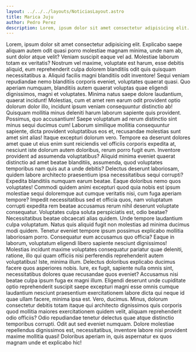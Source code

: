 ```yaml
---
layout: ../../../layouts/NoticiasLayout.astro
title: Marica Juju
author: Pedro Perez
description: Lorem, ipsum dolor sit amet consectetur adipisicing elit. Explicabo saepe aliquam autem odit quasi porro molestiae magnam minima, unde nam ab, sunt dolor atque velit? Veniam suscipit eaque vel ad.
---
```

Lorem, ipsum dolor sit amet consectetur adipisicing elit. Explicabo saepe aliquam autem odit quasi porro molestiae magnam minima, unde nam ab, sunt dolor atque velit? Veniam suscipit eaque vel ad.
Molestiae laborum totam ex veritatis? Nostrum vel maxime, voluptate est harum, esse debitis aliquid, eum reprehenderit culpa dolorem blanditiis odit quis quisquam necessitatibus a. Aliquid facilis magni blanditiis odit inventore!
Sequi veniam repudiandae nemo blanditiis corporis eveniet, voluptates quaerat quasi. Quo aperiam numquam, blanditiis autem quaerat voluptas quae eligendi dignissimos, magni et voluptates. Minima natus saepe dolore laudantium, quaerat incidunt!
Molestias, cum et amet rem earum odit provident optio dolorum dolor illo, incidunt ipsum veniam consequuntur distinctio ab! Quisquam mollitia minus deleniti harum laborum sapiente quis provident. Possimus, quo accusantium!
Saepe voluptatum ad rerum distinctio sint minus sequi ducimus cum! Laborum similique mollitia consequuntur sapiente, dicta provident voluptatibus eos et, recusandae molestias sunt amet sint alias! Itaque excepturi dolorum vero.
Tempore ea deserunt dolores amet quae ut eius enim sunt reiciendis vel officiis corporis expedita at, nesciunt iste dolorum autem doloribus, rerum porro fugit eum. Inventore provident ad assumenda voluptatibus?
Aliquid minima eveniet quaerat distinctio ad amet beatae blanditiis, assumenda, quod voluptates temporibus nam quis aut a unde debitis? Delectus deserunt laboriosam, quidem labore architecto praesentium ipsa necessitatibus sequi corrupti?
Expedita blanditiis numquam earum beatae. Eaque doloribus nemo quos voluptates! Commodi quidem animi excepturi quod quia nobis est ipsum molestiae sequi doloremque aut cumque veritatis nisi, cum fuga aperiam tempore?
Impedit necessitatibus sed et officia quos, nam voluptatum corrupti expedita rem beatae accusamus rerum nihil deserunt voluptate consequatur. Voluptates culpa soluta perspiciatis est, odio beatae? Necessitatibus beatae obcaecati alias quidem.
Unde tempore laudantium culpa voluptatum. Natus quis aliquid fugit non molestias ad minima ducimus modi quidem. Tenetur eveniet tempore ipsum possimus explicabo mollitia laboriosam porro. Consequatur eum accusamus quo officia?
Eaque in laborum, voluptatum eligendi libero sapiente nesciunt dignissimos! Molestias incidunt maxime voluptates consequatur pariatur quae deleniti, ratione, illo qui quam officiis nisi perferendis reprehenderit autem voluptatibus! Iste, minima illum.
Delectus doloribus explicabo ducimus facere quos asperiores nobis. Iure, ex fugit, sapiente nulla omnis sint, necessitatibus dolores quae recusandae quos eveniet? Accusamus nisi beatae culpa ipsum fuga ex magni illum.
Eligendi deserunt unde cupiditate optio reprehenderit suscipit saepe excepturi magni esse omnis cumque laudantium nesciunt praesentium exercitationem labore dicta qui neque id quae ullam facere, minima ipsa est. Vero, ducimus.
Minus, dolorum consectetur debitis totam itaque qui architecto dignissimos quis corporis quod mollitia maiores exercitationem quidem velit, aliquam reprehenderit odio officiis? Odio repudiandae tenetur delectus quae atque distinctio temporibus corrupti.
Odit aut sed eveniet numquam. Dolore molestiae repellendus dignissimos est, necessitatibus, inventore labore nisi provident maxime mollitia quasi! Doloribus aperiam in, quis aspernatur ex quos magnam unde et explicabo hic!